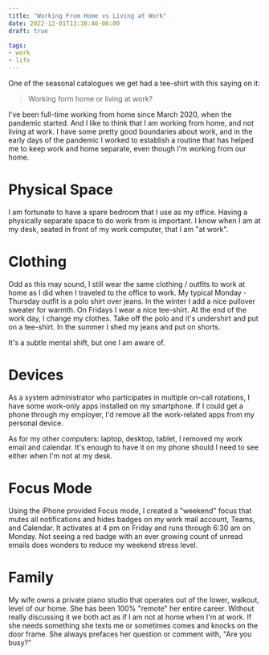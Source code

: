 ```yaml
---
title: "Working From Home vs Living at Work"
date: 2022-12-01T13:38:46-06:00
draft: true

tags:
- work
- life
---
```

One of the seasonal catalogues we get had a tee-shirt with this saying on it:

> Working form home or living at work?

I've been full-time working from home since March 2020, when the pandemic started. And I like to
think that I am working from home, and not living at work. I have some pretty good boundaries about
work, and in the early days of the pandemic I worked to establish a routine that has helped me to
keep work and home separate, even though I'm working from our home.

# Physical Space
I am fortunate to have a spare bedroom that I use as my office. Having a physically separate space
to do work from is important. I know when I am at my desk, seated in front of my work computer, that
I am "at work".

# Clothing
Odd as this may sound, I still wear the same clothing / outfits to work at home as I did when I
traveled to the office to work. My typical Monday - Thursday outfit is a polo shirt over jeans. In
the winter I add a nice pullover sweater for warmth. On Fridays I wear a nice tee-shirt. At the end
of the work day, I change my clothes. Take off the polo and it's undershirt and put on a tee-shirt.
In the summer I shed my jeans and put on shorts.

It's a subtle mental shift, but one I am aware of.

# Devices
As a system administrator who participates in multiple on-call rotations, I have some work-only apps
installed on my smartphone. If I could get a phone through my employer, I'd remove all the
work-related apps from my personal device.

As for my other computers: laptop, desktop, tablet, I removed my work email and calendar. It's
enough to have it on my phone should I need to see either when I'm not at my desk.

# Focus Mode
Using the iPhone provided Focus mode, I created a "weekend" focus that mutes all notifications and
hides badges on my work mail account, Teams, and Calendar. It activates at 4 pm on Friday and runs
through 6:30 am on Monday. Not seeing a red badge with an ever growing count of unread emails does
wonders to reduce my weekend stress level.

# Family
My wife owns a private piano studio that operates out of the lower, walkout, level of our home. She
has been 100% "remote" her entire career. Without really discussing it we both act as if I am not at
home when I'm at work. If she needs something she texts me or sometimes comes and knocks on the door
frame. She always prefaces her question or comment with, "Are you busy?"
